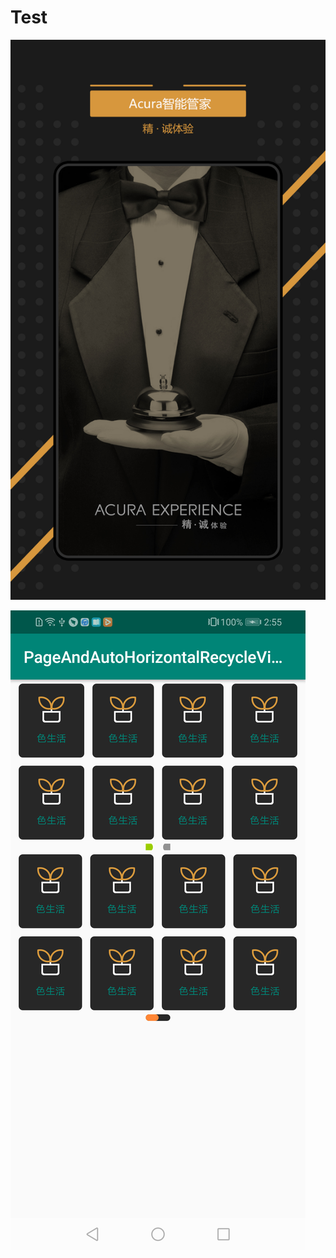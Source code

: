 # Test	



![image](https://github.com/hensonChang/Test/blob/master/image/0启动页.png)

![image](https://github.com/hensonChang/Test/blob/master/image/device-2020-09-18-145520.png)


